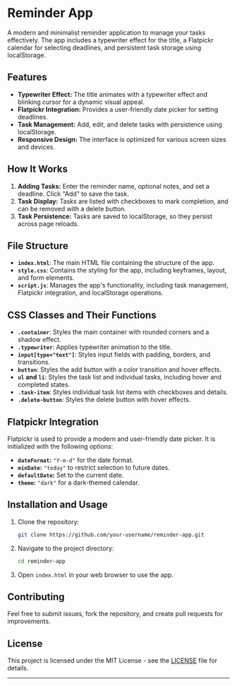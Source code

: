 # Reminder App

A modern and minimalist reminder application to manage your tasks effectively. The app includes a typewriter effect for the title, a Flatpickr calendar for selecting deadlines, and persistent task storage using localStorage.

## Features

- **Typewriter Effect:** The title animates with a typewriter effect and blinking cursor for a dynamic visual appeal.
- **Flatpickr Integration:** Provides a user-friendly date picker for setting deadlines.
- **Task Management:** Add, edit, and delete tasks with persistence using localStorage.
- **Responsive Design:** The interface is optimized for various screen sizes and devices.

## How It Works

1. **Adding Tasks:** Enter the reminder name, optional notes, and set a deadline. Click "Add" to save the task.
2. **Task Display:** Tasks are listed with checkboxes to mark completion, and can be removed with a delete button.
3. **Task Persistence:** Tasks are saved to localStorage, so they persist across page reloads.

## File Structure

- **`index.html`**: The main HTML file containing the structure of the app.
- **`style.css`**: Contains the styling for the app, including keyframes, layout, and form elements.
- **`script.js`**: Manages the app's functionality, including task management, Flatpickr integration, and localStorage operations.

## CSS Classes and Their Functions

- **`.container`**: Styles the main container with rounded corners and a shadow effect.
- **`.typewriter`**: Applies typewriter animation to the title.
- **`input[type="text"]`**: Styles input fields with padding, borders, and transitions.
- **`button`**: Styles the add button with a color transition and hover effects.
- **`ul` and `li`**: Styles the task list and individual tasks, including hover and completed states.
- **`.task-item`**: Styles individual task list items with checkboxes and details.
- **`.delete-button`**: Styles the delete button with hover effects.

## Flatpickr Integration

Flatpickr is used to provide a modern and user-friendly date picker. It is initialized with the following options:
- **`dateFormat`:** `"Y-m-d"` for the date format.
- **`minDate`:** `"today"` to restrict selection to future dates.
- **`defaultDate`:** Set to the current date.
- **`theme`:** `"dark"` for a dark-themed calendar.

## Installation and Usage

1. Clone the repository:
    ```bash
    git clone https://github.com/your-username/reminder-app.git
    ```
2. Navigate to the project directory:
    ```bash
    cd reminder-app
    ```
3. Open `index.html` in your web browser to use the app.

## Contributing

Feel free to submit issues, fork the repository, and create pull requests for improvements. 

## License

This project is licensed under the MIT License - see the [LICENSE](LICENSE) file for details.

---
